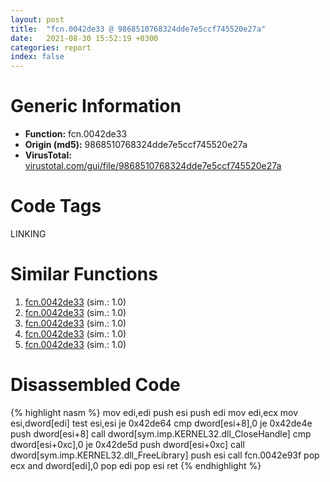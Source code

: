 ```yaml
---
layout: post
title:  "fcn.0042de33 @ 9868510768324dde7e5ccf745520e27a"
date:   2021-08-30 15:52:19 +0300
categories: report
index: false
---
```


# Generic Information
- **Function:** fcn.0042de33
- **Origin (md5):** 9868510768324dde7e5ccf745520e27a
- **VirusTotal:** [virustotal.com/gui/file/9868510768324dde7e5ccf745520e27a][virustotal_ref]

# Code Tags
<span class="tag" id="LINKING">LINKING</span>


# Similar Functions

1. [fcn.0042de33][similar_1_ref] (sim.: 1.0)
2. [fcn.0042de33][similar_2_ref] (sim.: 1.0)
3. [fcn.0042de33][similar_3_ref] (sim.: 1.0)
4. [fcn.0042de33][similar_4_ref] (sim.: 1.0)
5. [fcn.0042de33][similar_5_ref] (sim.: 1.0)


# Disassembled Code

{% highlight nasm %}
mov edi,edi
push esi
push edi
mov edi,ecx
mov esi,dword[edi]
test esi,esi
je 0x42de64
cmp dword[esi+8],0
je 0x42de4e
push dword[esi+8]
call dword[sym.imp.KERNEL32.dll_CloseHandle]
cmp dword[esi+0xc],0
je 0x42de5d
push dword[esi+0xc]
call dword[sym.imp.KERNEL32.dll_FreeLibrary]
push esi
call fcn.0042e93f
pop ecx
and dword[edi],0
pop edi
pop esi
ret 
{% endhighlight %}


[similar_1_ref]: /report/fcn.0042de33@6f3df46d1fce76523268c99d7ef5bd6a
[similar_2_ref]: /report/fcn.0042de33@38d41d729f8f30faf0dd96f0c7acba4b
[similar_3_ref]: /report/fcn.0042de33@d50bcea10641ce5b9a5d746273df8a0a
[similar_4_ref]: /report/fcn.0042de33@60b56bcd9822c2761bd5abef67177c49
[similar_5_ref]: /report/fcn.0042de33@b087b9611605c28cc2f86356efd33bcb
[virustotal_ref]: https://www.virustotal.com/gui/file/9868510768324dde7e5ccf745520e27a